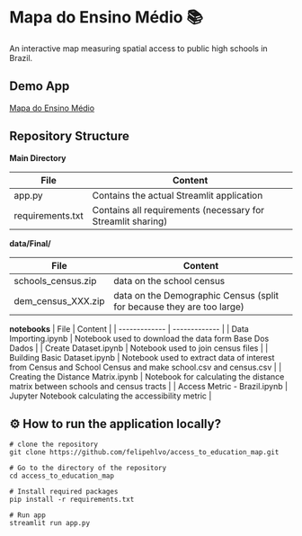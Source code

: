 # Mapa do Ensino Médio 📚
An interactive map measuring spatial access to public high schools in Brazil.

## Demo App

[Mapa do Ensino Médio](https://felipehlvo-access-to-education-map-app-b097xc.streamlit.app)

## Repository Structure

**Main Directory**

| File | Content |
| ------------- | ------------- |
| app.py | Contains the actual Streamlit application |
| requirements.txt | Contains all requirements (necessary for Streamlit sharing) |

**data/Final/**

| File | Content |
| ------------- | ------------- |
|schools_census.zip| data on the school census |
|dem_census_XXX.zip | data on the Demographic Census (split for because they are too large) |

**notebooks**
| File | Content |
| ------------- | ------------- |
| Data Importing.ipynb | Notebook used to download the data form Base Dos Dados |
| Create Dataset.ipynb | Notebook used to join census files |
| Building Basic Dataset.ipynb | Notebook used to extract data of interest from Census and School Census and make school.csv and census.csv |
| Creating the Distance Matrix.ipynb | Notebook for calculating the distance matrix between schools and census tracts |
| Access Metric - Brazil.ipynb | Jupyter Notebook calculating the accessibility metric |


## ⚙️ How to run the application locally?

```
# clone the repository
git clone https://github.com/felipehlvo/access_to_education_map.git

# Go to the directory of the repository
cd access_to_education_map

# Install required packages
pip install -r requirements.txt

# Run app
streamlit run app.py
```
